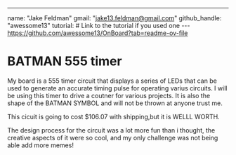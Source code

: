 ---
name: "Jake Feldman"
gmail: "jake13.feldman@gmail.com"
github_handle: "awessome13"
tutorial: # Link to the tutorial if you used one
--- https://github.com/awessome13/OnBoard?tab=readme-ov-file

# BATMAN 555 timer

<!-- Describe your board in 2-3 sentences. What are you making? What will it do? -->
My board is a 555 timer circuit that displays a series of LEDs that can be used to generate an accurate timing pulse for operating varius circuits. I will be using this timer to drive a coutner for various projects. It is also the shape of the BATMAN SYMBOL and will not be thrown at anyone trust me.
<!-- How much is it going to cost? -->
This cicuit is going to cost $106.07 with shipping,but it is WELLL WORTH.
<!-- Tell us a little bit about your design process. What were some challenges? What helped? ***Totally optional*** -->
The design process for the circuit was a lot more fun than i thought, the creative aspects of it were so cool, and my only challenge was not being able add more memes!
